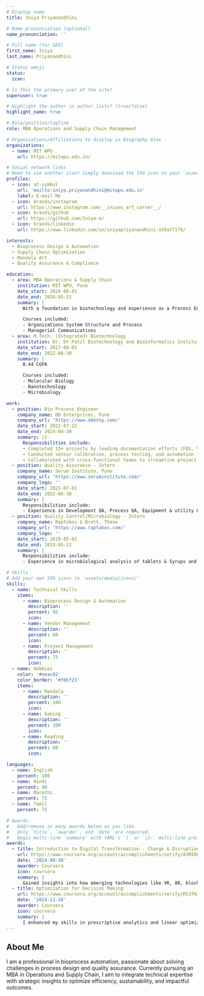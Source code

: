 ```yaml
---
# Display name
title: Iniya Priyanandhini

# Name pronunciation (optional)
name_pronunciation: ''

# Full name (for SEO)
first_name: Iniya
last_name: Priyanandhini

# Status emoji
status:
  icon:

# Is this the primary user of the site?
superuser: true

# Highlight the author in author lists? (true/false)
highlight_name: true

# Role/position/tagline
role: MBA Operations and Supply Chain Management

# Organizations/Affiliations to display in Biography blox
organizations:
  - name: MIT WPU
    url: https://mitwpu.edu.in/

# Social network links
# Need to use another icon? Simply download the SVG icon to your `assets/media/icons/` folder.
profiles:
  - icon: at-symbol
    url: 'mailto:iniya.priyanandhini@mitwpu.edu.in'
    label: E-mail Me
  - icon: brands/instagram
    url: https://www.instagram.com/__iniyas_art_corner__/
  - icon: brands/github
    url: https://github.com/Iniya-e/
  - icon: brands/linkedin
    url: https://www.linkedin.com/in/iniyapriyanandhini-a39a77178/

interests:
  - Bioprocess Design & Automation
  - Supply Chain Optimization
  - Mandala Art
  - Quality Assurance & Compliance

education:
  - area: MBA Operations & Supply Chain
    institution: MIT WPU, Pune
    date_start: 2024-08-01
    date_end: 2026-05-31
    summary: |
      With a foundation in biotechnology and experience as a Process Engineer, my MBA journey in Operations and Supply Chain Management is about transforming technical expertise into strategic solutions for optimizing processes and driving business growth

      Courses included:
      - Organizations System Structure and Process
      - Managerial Communications
  - area: M.Tech. (Integrated) Biotechnology
    institution: Dr. DY Patil Biotechnology and Bioinformatics Institute, Pune
    date_start: 2017-08-01
    date_end: 2022-06-30
    summary: |
      8.44 CGPA

      Courses included:
      - Molecular Biology
      - Nanotechnology
      - Microbiology

work:
  - position: Bio Process Engineer
    company_name: DD Enterprises, Pune
    company_url: 'https://www.ddentp.com/'
    date_start: 2022-07-22
    date_end: 2024-04-30
    summary: |2-
      Responsibilities include:
      - Completed 15+ projects by leading documentation efforts (FDS, Valve Matrix, and P&ID reviews) and performing Pre-FAT and FAT activities.
      - Conducted sensor calibration, process testing, and automation for critical processes such as PHT, CIP, SIP, DIP, and process sequences, ensuring compliance with client requirements and industry standards.
      - Collaborated with cross-functional teams to streamline project execution and deliver results within tight deadlines.
  - position: Quality Assurance - Intern
    company_name: Serum Institute, Pune
    company_url: 'https://www.seruminstitute.com/'
    company_logo: ''
    date_start: 2021-07-01
    date_end: 2022-06-30
    summary: |
      Responsibilities include:
      - Experience in Development QA, Process QA, Equipment & utility Qualification, and management of QMS
  - position: Quality Control/Microbiology - Intern
    company_name: Raptokos & Brett, Thane
    company_url: 'https://www.raptakos.com/'
    company_logo: ''
    date_start: 2019-05-01
    date_end: 2019-05-21
    summary: |
      Responsibilities include:
      - Experience in microbiological analysis of tablets & Syrups and Purified water testing

# Skills
# Add your own SVG icons to `assets/media/icons/`
skills:
  - name: Technical Skills
    items:
      - name: Bioprocess Design & Automation
        description: ''
        percent: 95
        icon:
      - name: Vendor Management
        description: ''
        percent: 80
        icon:
      - name: Project Management
        description: ''
        percent: 75
        icon:
  - name: Hobbies
    color: '#eeac02'
    color_border: '#f0bf23'
    items:
      - name: Mandala
        description: ''
        percent: 100
        icon:
      - name: Gaming
        description: ''
        percent: 100
        icon:
      - name: Reading
        description: ''
        percent: 80
        icon:

languages:
  - name: English
    percent: 100
  - name: Hindi
    percent: 90
  - name: Marathi
    percent: 75
  - name: Tamil
    percent: 75

# Awards.
#   Add/remove as many awards below as you like.
#   Only `title`, `awarder`, and `date` are required.
#   Begin multi-line `summary` with YAML's `|` or `|2-` multi-line prefix and indent 2 spaces below.
awards:
  - title: Introduction to Digital Transformation - Change & Disruption
    url: https://www.coursera.org/account/accomplishments/verify/A3MIRBH5DX9K
    date: '2024-08-30'
    awarder: Coursera
    icon: coursera
    summary: |
      Gained insights into how emerging technologies like VR, AR, blockchain, and AI are reshaping industries, while recognizing the importance of adaptability and tech-savviness in navigating the evolving digital landscape.
  - title: Optimization for Decision Making
    url: https://www.coursera.org/account/accomplishments/verify/M337HJNME53H
    date: '2024-11-28'
    awarder: Coursera
    icon: coursera
    summary: |
      I enhanced my skills in prescriptive analytics and linear optimization by learning to model real-world problems, identify key variables, and use tools like Excel Solver to derive optimal solutions for business decision-making.
---
```


## About Me

I am a professional in bioprocess automation, passionate about solving challenges in process design and quality assurance. Currently pursuing an MBA in Operations and Supply Chain, I aim to integrate technical expertise with strategic insights to optimize efficiency, sustainability, and impactful outcomes.